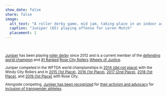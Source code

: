 ```yaml
---
show_date: false
share: false
image:
  alt_text: "A roller derby game, mid jam, taking place in an indoor arena with fans in the stands and standing behind a short fence with sponsor logos, and photographers on the floor, which is a deep blue with orange track boundaries. Juniper is playing with Rose City, who is in white and purple, competing against Gotham in red and black. Juniper is in the front right of the screen playing offense for Loren Mutch, Rose City's jammer, who is in the center of the photo exploding into a sprint. Behind Juniper directly are three Gotham blockers, and the fourth blocker is behind Mutch, and has a face of slight dejection. As the jammer, Mutch is wearing the white helmet cover with a purple star. Juniper has a black helmet and is wearing a light purple bandana. In the background on the track, you can see Gal of Fray, 23, a Rose City blocker bracing blockers in defense against Gotham's jammer. It is a fleeting moment but a cleanly executed play by Rose City, who would go on to win the semi-final match 159-113. There is a watermark for Adina Butler, IGP Photo 2017 in purple in the lower portion of the picture." 
  caption: "Juniper (65) playing offense for Loren Mutch"
  placement: 1
---
```


<br> 
<small>

[Juniper](https://wftda.com/featured-skater-juniper-simonis/) has been playing [roller derby](https://wftda/com) since 2012 and is a current member of the [defending world champion](https://wftda.com/events/tournament-central/2019-championships/) and [#1 Ranked](https://stats.wftda.com/league/rose-city-rollers) [Rose City Rollers](https://wftda.com/featured-league/rose-city) [Wheels of Justice](http://www.rosecityrollers.com/teams/wheels-of-justice/).

Juniper competed in the WFTDA world championships in [2014 (did not place)](https://wftda.org/tournaments/2014/championships) with the Windy City Rollers and in [2015 (1st Place)](https://wftda.org/tournaments/2015/championships), [2016 (1st Place)](https://wftda.com/events/tournament-central/2016-international-championships/), [2017 (2nd Place)](https://wftda.com/events/tournament-central/2017-international-championships/), [2018 (1st Place)](https://wftda.com/events/tournament-central/2018-international-championships/), and [2019 (1st Place)](https://wftda.com/events/tournament-central/2019-championships/) with Rose City.  

Alongside competing, [Juniper has been recognized](https://www.advocate.com/politics/transgender/2015/04/01/year-s-transgender-and-gender-nonconforming-who-s-who) for [their activism and advocacy](https://www.outsports.com/2021/3/24/22345624/triumph-awards-nclr-trans-sports-heroes-transgender-lgbtq-athletes) for [inclusion of transgender athletes](https://www.espn.com/espnw/athletes-life/story/_/id/14110104/transgender-athletes-find-community-support-roller-derby).

</small>